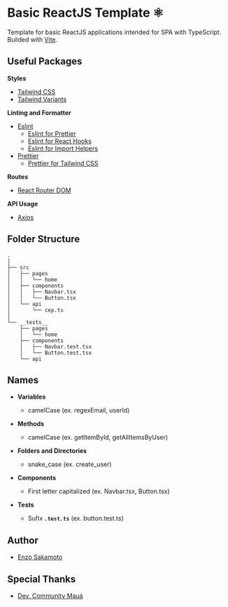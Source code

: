 
# Basic ReactJS Template ⚛️

Template for basic ReactJS applications intended for SPA with TypeScript. Builded with [Vite](https://vitejs.dev).

## Useful Packages

**Styles**
* [Tailwind CSS](https://tailwindcss.com)
* [Tailwind Variants](https://www.tailwind-variants.org)

**Linting and Formatter**
* [Eslint](https://eslint.org)
    * [Eslint for Prettier](https://github.com/prettier/eslint-config-prettier)
    * [Eslint for React Hooks](https://github.com/facebook/react/tree/main/packages/eslint-plugin-react-hooks)
    * [Eslint for Import Helpers](https://github.com/Tibfib/eslint-plugin-import-helpers/tree/master)
* [Prettier](https://prettier.io)
    * [Prettier for Tailwind CSS](https://github.com/tailwindlabs/prettier-plugin-tailwindcss)

**Routes**
* [React Router DOM](https://github.com/remix-run/react-router)

**API Usage**
* [Axios](https://axios-http.com/ptbr/docs/intro)

## Folder Structure

```
.
│
├── src
│   ├── pages
│   │   └── home
│   ├── components
│   │   ├── Navbar.tsx
│   │   └── Button.tsx
│   └── api
│       └── cep.ts
│
└── __tests__
    ├── pages
    │   └── home
    ├── components
    │   ├── Navbar.test.tsx
    │   └── Button.test.tsx
    └── api
```

## Names

* **Variables**
    * camelCase (ex. regexEmail, userId)

* **Methods**
    * camelCase (ex. getItemById, getAllItemsByUser)

* **Folders and Directories**
    * snake_case (ex. create_user)

* **Components**
    * First letter capitalized (ex. Navbar.tsx, Button.tsx)

* **Tests**
    * Sufix **```.test.ts```** (ex. button.test.ts)

## Author
* [Enzo Sakamoto](https://github.com/enzosakamoto)

## Special Thanks
* [Dev. Community Mauá](https://github.com/Maua-Dev/)




